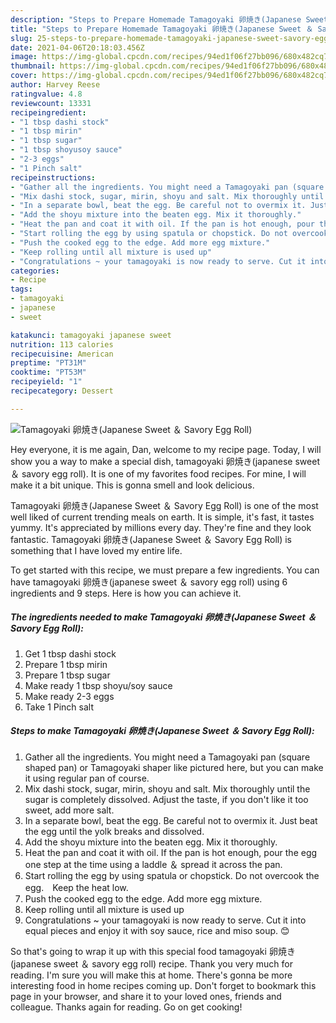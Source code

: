 ```yaml
---
description: "Steps to Prepare Homemade Tamagoyaki 卵焼き(Japanese Sweet ＆ Savory Egg Roll)"
title: "Steps to Prepare Homemade Tamagoyaki 卵焼き(Japanese Sweet ＆ Savory Egg Roll)"
slug: 25-steps-to-prepare-homemade-tamagoyaki-japanese-sweet-savory-egg-roll
date: 2021-04-06T20:18:03.456Z
image: https://img-global.cpcdn.com/recipes/94ed1f06f27bb096/680x482cq70/tamagoyaki-卵焼きjapanese-sweet-savory-egg-roll-recipe-main-photo.jpg
thumbnail: https://img-global.cpcdn.com/recipes/94ed1f06f27bb096/680x482cq70/tamagoyaki-卵焼きjapanese-sweet-savory-egg-roll-recipe-main-photo.jpg
cover: https://img-global.cpcdn.com/recipes/94ed1f06f27bb096/680x482cq70/tamagoyaki-卵焼きjapanese-sweet-savory-egg-roll-recipe-main-photo.jpg
author: Harvey Reese
ratingvalue: 4.8
reviewcount: 13331
recipeingredient:
- "1 tbsp dashi stock"
- "1 tbsp mirin"
- "1 tbsp sugar"
- "1 tbsp shoyusoy sauce"
- "2-3 eggs"
- "1 Pinch salt"
recipeinstructions:
- "Gather all the ingredients. You might need a Tamagoyaki pan (square shaped pan) or Tamagoyaki shaper like pictured here, but you can make it using regular pan of course."
- "Mix dashi stock, sugar, mirin, shoyu and salt. Mix thoroughly until the sugar is completely dissolved. Adjust the taste, if you don&#39;t like it too sweet, add more salt."
- "In a separate bowl, beat the egg. Be careful not to overmix it. Just beat the egg until the yolk breaks and dissolved."
- "Add the shoyu mixture into the beaten egg. Mix it thoroughly."
- "Heat the pan and coat it with oil. If the pan is hot enough, pour the egg one step at the time using a laddle ＆ spread it across the pan."
- "Start rolling the egg by using spatula or chopstick. Do not overcook the egg.　Keep the heat low."
- "Push the cooked egg to the edge. Add more egg mixture."
- "Keep rolling until all mixture is used up"
- "Congratulations ~ your tamagoyaki is now ready to serve. Cut it into equal pieces and enjoy it with soy sauce, rice and miso soup. 😊"
categories:
- Recipe
tags:
- tamagoyaki
- japanese
- sweet

katakunci: tamagoyaki japanese sweet 
nutrition: 113 calories
recipecuisine: American
preptime: "PT31M"
cooktime: "PT53M"
recipeyield: "1"
recipecategory: Dessert

---
```



![Tamagoyaki 卵焼き(Japanese Sweet ＆ Savory Egg Roll)](https://img-global.cpcdn.com/recipes/94ed1f06f27bb096/680x482cq70/tamagoyaki-卵焼きjapanese-sweet-savory-egg-roll-recipe-main-photo.jpg)

Hey everyone, it is me again, Dan, welcome to my recipe page. Today, I will show you a way to make a special dish, tamagoyaki 卵焼き(japanese sweet ＆ savory egg roll). It is one of my favorites food recipes. For mine, I will make it a bit unique. This is gonna smell and look delicious.



Tamagoyaki 卵焼き(Japanese Sweet ＆ Savory Egg Roll) is one of the most well liked of current trending meals on earth. It is simple, it's fast, it tastes yummy. It's appreciated by millions every day. They're fine and they look fantastic. Tamagoyaki 卵焼き(Japanese Sweet ＆ Savory Egg Roll) is something that I have loved my entire life.


To get started with this recipe, we must prepare a few ingredients. You can have tamagoyaki 卵焼き(japanese sweet ＆ savory egg roll) using 6 ingredients and 9 steps. Here is how you can achieve it.

<!--inarticleads1-->

##### The ingredients needed to make Tamagoyaki 卵焼き(Japanese Sweet ＆ Savory Egg Roll):

1. Get 1 tbsp dashi stock
1. Prepare 1 tbsp mirin
1. Prepare 1 tbsp sugar
1. Make ready 1 tbsp shoyu/soy sauce
1. Make ready 2-3 eggs
1. Take 1 Pinch salt




<!--inarticleads2-->

##### Steps to make Tamagoyaki 卵焼き(Japanese Sweet ＆ Savory Egg Roll):

1. Gather all the ingredients. You might need a Tamagoyaki pan (square shaped pan) or Tamagoyaki shaper like pictured here, but you can make it using regular pan of course.
1. Mix dashi stock, sugar, mirin, shoyu and salt. Mix thoroughly until the sugar is completely dissolved. Adjust the taste, if you don&#39;t like it too sweet, add more salt.
1. In a separate bowl, beat the egg. Be careful not to overmix it. Just beat the egg until the yolk breaks and dissolved.
1. Add the shoyu mixture into the beaten egg. Mix it thoroughly.
1. Heat the pan and coat it with oil. If the pan is hot enough, pour the egg one step at the time using a laddle ＆ spread it across the pan.
1. Start rolling the egg by using spatula or chopstick. Do not overcook the egg.　Keep the heat low.
1. Push the cooked egg to the edge. Add more egg mixture.
1. Keep rolling until all mixture is used up
1. Congratulations ~ your tamagoyaki is now ready to serve. Cut it into equal pieces and enjoy it with soy sauce, rice and miso soup. 😊




So that's going to wrap it up with this special food tamagoyaki 卵焼き(japanese sweet ＆ savory egg roll) recipe. Thank you very much for reading. I'm sure you will make this at home. There's gonna be more interesting food in home recipes coming up. Don't forget to bookmark this page in your browser, and share it to your loved ones, friends and colleague. Thanks again for reading. Go on get cooking!
